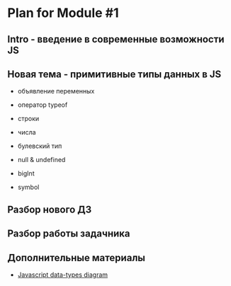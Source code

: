 # Plan for Module #1

## Intro - введение в современные возможности JS

## Новая тема - примитивные типы данных в JS

* объявление переменных
* оператор typeof
* строки
* числа
* булевский тип
* null & undefined

* bigInt
* symbol

## Разбор нового ДЗ

## Разбор работы задачника

## Дополнительные материалы

* [Javascript data-types diagram](https://javascript-data-types.glitch.me/)
